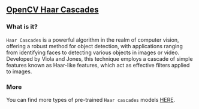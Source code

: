 
## [OpenCV Haar Cascades](https://github.com/opencv/opencv/tree/master/data/haarcascades)

### What is it?

`Haar Cascades` is a powerful algorithm in the realm of computer vision, offering a robust method for object detection, with applications ranging from identifying faces to detecting various objects in images or video. Developed by Viola and Jones, this technique employs a cascade of simple features known as Haar-like features, which act as effective filters applied to images.

### More

You can find more types of pre-trained `Haar cascades` models [HERE](https://github.com/opencv/opencv/tree/master/data/haarcascades).
